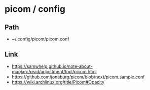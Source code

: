 
# picom / config

## Path

* ~/.config/picom/picom.conf

## Link

* https://samwhelp.github.io/note-about-manjaro/read/adjustment/tool/picom.html
* https://github.com/jonaburg/picom/blob/next/picom.sample.conf
* https://wiki.archlinux.org/title/Picom#Opacity
